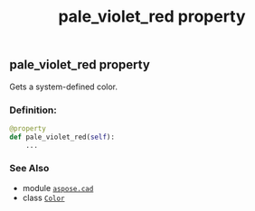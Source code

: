 ﻿---
title: pale_violet_red property
second_title: Aspose.CAD for Python via .NET API References
description: 
type: docs
weight: 1270
url: /python-net/aspose.cad/color/pale_violet_red/
is_root: false
---

## pale_violet_red property


Gets a system-defined color.
### Definition:
```python
@property
def pale_violet_red(self):
    ...
```

### See Also
* module [`aspose.cad`](../../)
* class [`Color`](/cad/python-net/aspose.cad/color)
